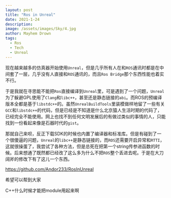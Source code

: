 ```yaml
---
layout: post
title: "Ros in Unreal"
date: 2021-1-24
description: 
image: /assets/images/Sky/4.jpg
author: Mayhem Drown
tags: 
  - Ros
  - Tech
  - Unreal
---
```


现在越来越多的仿真器开始使用`Unreal`，但是几乎所有人在和`ROS`通讯时都是在中间套了一层，几乎没有人直接和`ROS`通讯的，而且`Ros Bridge`那个东西性能也着实不行。

<!--break-->

于是我就在寻思能不能把`Ros`直接编译到`Unreal`里，可是遇到了一个问题，`Unreal`为了躲避GPL使用了`Clang`和`libc++`，甚至还是静态链接的`abi`。而ROS的预编译版本全都是基于`libstdc++`的。虽然`UnrealBuildTools`里装模做样地留了一些有关`GCC`和`libstdc++`的代码，但是已经是不知道是什么北京猿人生活时期的代码了，已经完全不能使用。网上也找不到任何文明发展后的有做过类似的事情的人，只能找到一份看起来像是石器时代的`gist`。

那就自己来呗，反正下载SDK的时候也内置了编译器和标准库。但是有碰到了一个很傻逼的问题，`Unreal`的`libc++`是静态链接的，而`ROS`还需要开启异常和`RTTI`，这就很操蛋了，我尝试了各种方法，但是总死在把第一个string传参进函数的时候。后来想通了既然都已经改了这么多为什么不把`ROS`整个丢进去呢。于是在大刀阔斧的修改下有了这儿一个东西。

https://github.com/Andor233/RosInUnreal

希望可以帮到大家

C++什么时候才能把module用起来啊
